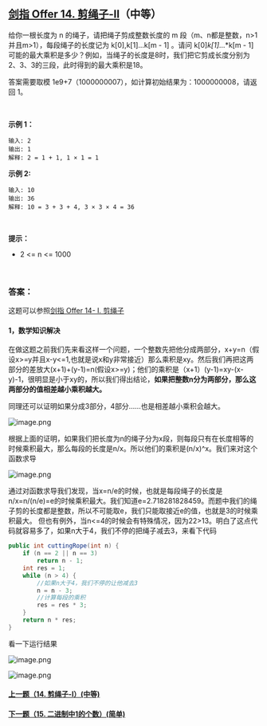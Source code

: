 ## [剑指 Offer 14. 剪绳子-II](https://leetcode-cn.com/problems/jian-sheng-zi-ii-lcof/)（中等）

给你一根长度为 n 的绳子，请把绳子剪成整数长度的 m 段（m、n都是整数，n>1并且m>1），每段绳子的长度记为 k[0],k[1]...k[m - 1] 。请问 k[0]*k[1]*...*k[m - 1] 可能的最大乘积是多少？例如，当绳子的长度是8时，我们把它剪成长度分别为2、3、3的三段，此时得到的最大乘积是18。

答案需要取模 1e9+7（1000000007），如计算初始结果为：1000000008，请返回 1。

<br/>

**示例 1：**

```
输入: 2
输出: 1
解释: 2 = 1 + 1, 1 × 1 = 1
```

**示例 2:**

```
输入: 10
输出: 36
解释: 10 = 3 + 3 + 4, 3 × 3 × 4 = 36
```

<br/>

**提示：**

- 2 <= n <= 1000

<br/>

### 答案：

这题可以参照[剑指 Offer 14- I. 剪绳子](https://github.com/sdwwld/leetCode/blob/master/src/main/java/com/wld/java/offer/剑指Offer14-I.md)

#### 1，数学知识解决

在做这题之前我们先来看这样一个问题，一个整数先把他分成两部分，x+y=n（假设x>=y并且x-y<=1,也就是说x和y非常接近）那么乘积是xy。然后我们再把这两部分的差放大(x+1)+(y-1)=n(假设x>=y)；他们的乘积是（x+1）(y-1)=xy-(x-y)-1，很明显是小于xy的，所以我们得出结论，**如果把整数n分为两部分，那么这两部分的值相差越小乘积越大。**

同理还可以证明如果分成3部分，4部分……也是相差越小乘积会越大。

![image.png](https://pic.leetcode-cn.com/875a8a4619d70cbe2d52f15a4f96f9727b363d2387caadfd320a8c192f35b2a0-image.png)

根据上面的证明，如果我们把长度为n的绳子分为x段，则每段只有在长度相等的时候乘积最大，那么每段的长度是n/x。所以他们的乘积是(n/x)^x。我们来对这个函数求导

![image.png](https://pic.leetcode-cn.com/f5eceba47b6cd65e5b575e212c38161f5ea7a94ccb6fef77154407345b551aa6-image.png)

通过对函数求导我们发现，当x=n/e的时候，也就是每段绳子的长度是n/x=n/(n/e)=e的时候乘积最大。我们知道e=2.718281828459。而题中我们的绳子剪的长度都是整数，所以不可能取e，我们只能取接近e的值，也就是3的时候乘积最大。
但也有例外，当n<=4的时候会有特殊情况，因为22>13。明白了这点代码就容易多了，如果n大于4，我们不停的把绳子减去3，来看下代码

```java
public int cuttingRope(int n) {
    if (n == 2 || n == 3)
        return n - 1;
    int res = 1;
    while (n > 4) {
        //如果n大于4，我们不停的让他减去3
        n = n - 3;
        //计算每段的乘积
        res = res * 3;
    }
    return n * res;
}
```

看一下运行结果

![image.png](https://pic.leetcode-cn.com/64bd71867e0b2ce814303c57c53fe03d4c71c0b3e3c0c5fa403a55631e1676bd-image.png)



![image.png](https://img-blog.csdnimg.cn/20200807155236311.png)

#### [上一题（14. 剪绳子-I）(中等)](https://github.com/sdwwld/leetCode/blob/master/src/main/java/com/wld/java/offer/剑指Offer14-I.md)

#### [下一题（15. 二进制中1的个数）(简单)](https://github.com/sdwwld/leetCode/blob/master/src/main/java/com/wld/java/offer/剑指Offer15.md)